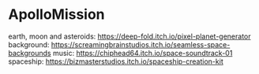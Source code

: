 # ApolloMission
 
earth, moon and asteroids: https://deep-fold.itch.io/pixel-planet-generator
background: https://screamingbrainstudios.itch.io/seamless-space-backgrounds
music: https://chiphead64.itch.io/space-soundtrack-01
spaceship: https://bizmasterstudios.itch.io/spaceship-creation-kit